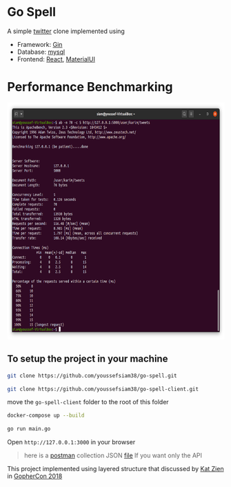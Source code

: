<h1>Go Spell</h1>

A simple <a href="http://twitter.com/">twitter</a> clone implemented using 
* Framework: <a href="https://github.com/gin-gonic/gin" >Gin</a>
* Database: <a href="https://www.mysql.com/" >mysql</a>
* Frontend: <a href="https://reactjs.org/" >React</a>, <a href="https://material-ui.com/" >MaterialUI</a>

<h1>Performance Benchmarking</h1>
<img src="./imgs/server-benchmarking.png" style="height: 550px" >

<h2>To setup the project in your machine</h2>

```bash
git clone https://github.com/youssefsiam38/go-spell.git
```
```bash
git clone https://github.com/youssefsiam38/go-spell-client.git
```

 move the `go-spell-client` folder to the root of this folder

```bash
docker-compose up --build
```
```bash
go run main.go
```

Open `http://127.0.0.1:3000` in your browser

> here is a <a href="https://www.postman.com/">postman</a> collection JSON <a href="https://www.postman.com/collections/57515ddaceda8c8ecc31" >file</a> If you want only the API

This project implemented using layered structure that discussed by <a href="https://github.com/katzien">Kat Zien</a> in <a href="https://www.youtube.com/watch?v=oL6JBUk6tj0&t=245s">GopherCon 2018</a>

